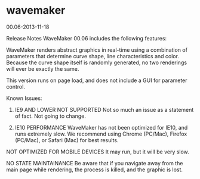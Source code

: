 wavemaker
=========

00.06-2013-11-18

Release Notes
WaveMaker 00.06 includes the following features:

WaveMaker renders abstract graphics in real-time using a combination of parameters that determine curve shape,
line characteristics and color. Because the curve shape itself is randomly generated, no two renderings will ever
be exactly the same.

This version runs on page load, and does not include a GUI for parameter control.

Known Issues:

1. IE9 AND LOWER NOT SUPPORTED
Not so much an issue as a statement of fact.  Not going to change.

2. IE10 PERFORMANCE 
WaveMaker has not been optimized for IE10, and runs extremely slow. We recommend using Chrome (PC/Mac), 
Firefox (PC/Mac), or Safari (Mac) for best results.

NOT OPTIMIZED FOR MOBILE DEVICES
It may run, but it will be very slow.

NO STATE MAINTAINANCE
Be aware that if you navigate away from the main page while rendering, the process is killed, 
and the graphic is lost.
